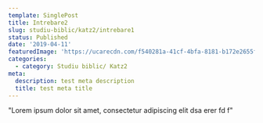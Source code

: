 ```yaml
---
template: SinglePost
title: Intrebare2
slug: studiu-biblic/katz2/intrebare1
status: Published
date: '2019-04-11'
featuredImage: 'https://ucarecdn.com/f540281a-41cf-4bfa-8181-b172e2655fba/-/crop/1632x1777/0,672/-/preview/'
categories:
  - category: Studiu biblic/ Katz2
meta:
  description: test meta description
  title: test meta title
---
```


"Lorem ipsum dolor sit amet, consectetur adipiscing elit dsa erer fd f"
